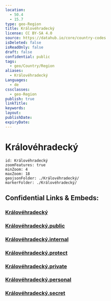```yaml
---
location:
  - 50.4
  - 15.7
type: geo-Region
title: Královéhradecký
license: CC BY-SA 4.0
source: https://datahub.io/core/country-codes
isDeleted: false
isReadOnly: false
draft: false
confidential: public
tags:
  - geo/Country/Region
aliases:
  - Královéhradecký
Languages:
  - de
cssclasses:
  - geo-Region
publish: true
linkTitle:
keywords:
layout:
publishDate:
expiryDate:
---
```


# Královéhradecký

```leaflet
id: Královéhradecký
zoomFeatures: true 
minZoom: 4 
maxZoom: 18
geojsonFolder: ./Královéhradecký/
markerFolder: ./Královéhradecký/
```


## Confidential Links & Embeds: 

### [Královéhradecký](/_Standards/Earth/Continent/Europe/Europe~Central/Czech_Republic/regions~Czech_Republic/Královéhradecký.md) 

### [Královéhradecký.public](/_public/Earth/Continent/Europe/Europe~Central/Czech_Republic/regions~Czech_Republic/Královéhradecký.public.md) 

### [Královéhradecký.internal](/_internal/Earth/Continent/Europe/Europe~Central/Czech_Republic/regions~Czech_Republic/Královéhradecký.internal.md) 

### [Královéhradecký.protect](/_protect/Earth/Continent/Europe/Europe~Central/Czech_Republic/regions~Czech_Republic/Královéhradecký.protect.md) 

### [Královéhradecký.private](/_private/Earth/Continent/Europe/Europe~Central/Czech_Republic/regions~Czech_Republic/Královéhradecký.private.md) 

### [Královéhradecký.personal](/_personal/Earth/Continent/Europe/Europe~Central/Czech_Republic/regions~Czech_Republic/Královéhradecký.personal.md) 

### [Královéhradecký.secret](/_secret/Earth/Continent/Europe/Europe~Central/Czech_Republic/regions~Czech_Republic/Královéhradecký.secret.md)

